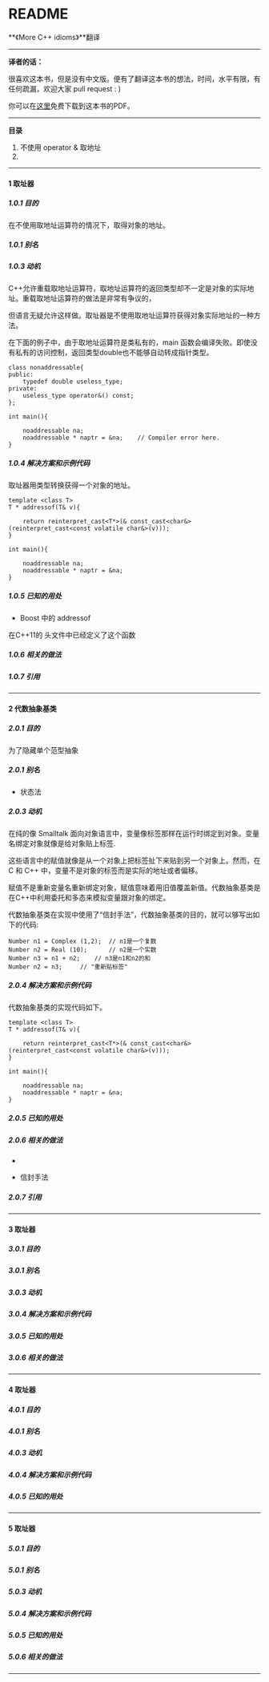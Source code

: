 # README

**《More C++ idioms》**翻译

---

**译者的话：**

很喜欢这本书，但是没有中文版。便有了翻译这本书的想法，时间，水平有限，有任何疏漏，欢迎大家 pull request : )

你可以在[这里](https://en.wikibooks.org/wiki/More_C%2B%2B_Idioms)免费下载到这本书的PDF。

---

**目录**

1. 不使用 operator & 取地址
2. 

---

#### **1 取址器**

##### 1.0.1 目的

在不使用取地址运算符的情况下，取得对象的地址。

##### 1.0.1 别名

##### 1.0.3 动机

C++允许重载取地址运算符，取地址运算符的返回类型却不一定是对象的实际地址。重载取地址运算符的做法是非常有争议的，

但语言无疑允许这样做。取址器是不使用取地址运算符获得对象实际地址的一种方法。

在下面的例子中，由于取地址运算符是类私有的，main 函数会编译失败。即使没有私有的访问控制，返回类型double也不能够自动转成指针类型。

~~~
class nonaddressable{
public:
    typedef double useless_type;
private:
    useless_type operator&() const;
};

int main(){

    noaddressable na;
    noaddressable * naptr = &na;    // Compiler error here.
}

~~~
##### 1.0.4 解决方案和示例代码

取址器用类型转换获得一个对象的地址。

~~~
template <class T>
T * addressof(T& v){

    return reinterpret_cast<T*>(& const_cast<char&>(reinterpret_cast<const volatile char&>(v)));
}

int main(){

    noaddressable na;
    noaddressable * naptr = &na;
}
~~~

##### 1.0.5 已知的用处

* Boost 中的 addressof 

在C++11的 <memory> 头文件中已经定义了这个函数

##### 1.0.6 相关的做法

##### 1.0.7 引用

---

#### **2 代数抽象基类**

##### 2.0.1 目的

为了隐藏单个范型抽象

##### 2.0.1 别名

* 状态法

##### 2.0.3 动机

在纯的像 Smalltalk 面向对象语言中，变量像标签那样在运行时绑定到对象。变量名绑定对象就像是给对象贴上标签.

这些语言中的赋值就像是从一个对象上把标签扯下来贴到另一个对象上。然而，在 C 和 C++ 中，变量不是对象的标签而是实际的地址或者偏移。

赋值不是重新变量名重新绑定对象，赋值意味着用旧值覆盖新值。代数抽象基类是在C++中利用委托和多态来模拟变量跟对象的绑定。

代数抽象基类在实现中使用了“信封手法”，代数抽象基类的目的，就可以够写出如下的代码:

~~~
Number n1 = Complex (1,2);  // n1是一个复数
Number n2 = Real (10);      // n2是一个实数
Number n3 = n1 + n2;    // n3是n1和n2的和
Number n2 = n3;     // "重新贴标签" 
~~~

##### 2.0.4 解决方案和示例代码

代数抽象基类的实现代码如下。

~~~
template <class T>
T * addressof(T& v){

    return reinterpret_cast<T*>(& const_cast<char&>(reinterpret_cast<const volatile char&>(v)));
}

int main(){

    noaddressable na;
    noaddressable * naptr = &na;
}
~~~

##### 2.0.5 已知的用处

##### 2.0.6 相关的做法

* 

* 信封手法

##### 2.0.7 引用

---
#### **3 取址器**

##### 3.0.1 目的

##### 3.0.1 别名

##### 3.0.3 动机

##### 3.0.4 解决方案和示例代码

##### 3.0.5 已知的用处

##### 3.0.6 相关的做法

---
#### **4 取址器**

##### 4.0.1 目的

##### 4.0.1 别名

##### 4.0.3 动机

##### 4.0.4 解决方案和示例代码

##### 4.0.5 已知的用处

---
#### **5 取址器**

##### 5.0.1 目的

##### 5.0.1 别名

##### 5.0.3 动机

##### 5.0.4 解决方案和示例代码

##### 5.0.5 已知的用处

##### 5.0.6 相关的做法

---

